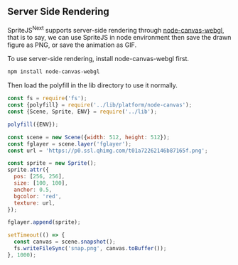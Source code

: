 ## Server Side Rendering

SpriteJS<sup>Next</sup> supports server-side rendering through [node-canvas-webgl](https://github.com/akira-cn/node-canvas-webgl), that is to say, we can use SpriteJS in node environment then save the drawn figure as PNG, or save the animation as GIF.

To use server-side rendering, install node-canvas-webgl first.

```bash
npm install node-canvas-webgl
```

Then load the polyfill in the lib directory to use it normally.

```js
const fs = require('fs');
const {polyfill} = require('../lib/platform/node-canvas');
const {Scene, Sprite, ENV} = require('../lib');

polyfill({ENV});

const scene = new Scene({width: 512, height: 512});
const fglayer = scene.layer('fglayer');
const url = 'https://p0.ssl.qhimg.com/t01a72262146b87165f.png';

const sprite = new Sprite();
sprite.attr({
  pos: [256, 256],
  size: [100, 100],
  anchor: 0.5,
  bgcolor: 'red',
  texture: url,
});

fglayer.append(sprite);

setTimeout(() => {
  const canvas = scene.snapshot();
  fs.writeFileSync('snap.png', canvas.toBuffer());
}, 1000);
```